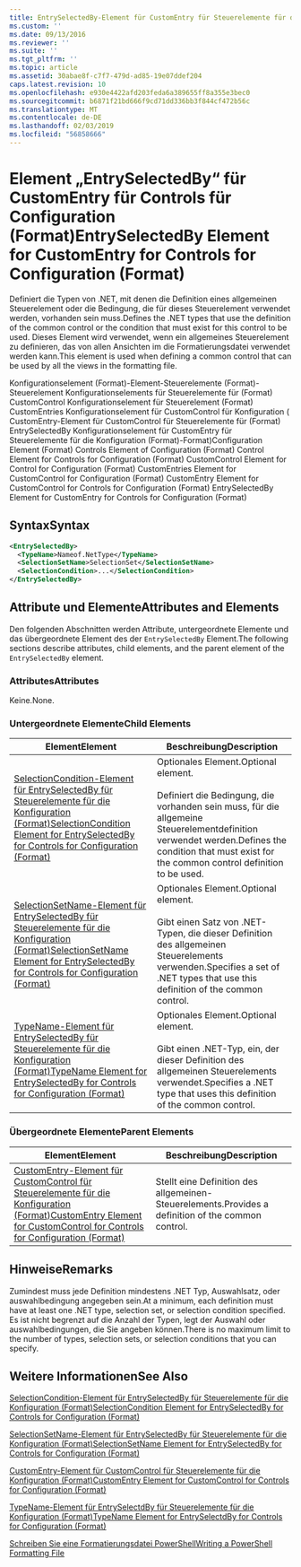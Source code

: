 ```yaml
---
title: EntrySelectedBy-Element für CustomEntry für Steuerelemente für die Konfiguration (Format) | Microsoft-Dokumentation
ms.custom: ''
ms.date: 09/13/2016
ms.reviewer: ''
ms.suite: ''
ms.tgt_pltfrm: ''
ms.topic: article
ms.assetid: 30abae8f-c7f7-479d-ad85-19e07ddef204
caps.latest.revision: 10
ms.openlocfilehash: e930e4422afd203feda6a389655ff8a355e3bec0
ms.sourcegitcommit: b6871f21bd666f9cd71dd336bb3f844cf472b56c
ms.translationtype: MT
ms.contentlocale: de-DE
ms.lasthandoff: 02/03/2019
ms.locfileid: "56858666"
---
```

# <a name="entryselectedby-element-for-customentry-for-controls-for-configuration-format"></a><span data-ttu-id="4f618-102">Element „EntrySelectedBy“ für CustomEntry für Controls für Configuration (Format)</span><span class="sxs-lookup"><span data-stu-id="4f618-102">EntrySelectedBy Element for CustomEntry for Controls for Configuration (Format)</span></span>

<span data-ttu-id="4f618-103">Definiert die Typen von .NET, mit denen die Definition eines allgemeinen Steuerelement oder die Bedingung, die für dieses Steuerelement verwendet werden, vorhanden sein muss.</span><span class="sxs-lookup"><span data-stu-id="4f618-103">Defines the .NET types that use the definition of the common control or the condition that must exist for this control to be used.</span></span> <span data-ttu-id="4f618-104">Dieses Element wird verwendet, wenn ein allgemeines Steuerelement zu definieren, das von allen Ansichten im die Formatierungsdatei verwendet werden kann.</span><span class="sxs-lookup"><span data-stu-id="4f618-104">This element is used when defining a common control that can be used by all the views in the formatting file.</span></span>

<span data-ttu-id="4f618-105">Konfigurationselement (Format)-Element-Steuerelemente (Format)-Steuerelement Konfigurationselements für Steuerelemente für (Format) CustomControl Konfigurationselement für Steuerelement (Format) CustomEntries Konfigurationselement für CustomControl für Konfiguration ( CustomEntry-Element für CustomControl für Steuerelemente für (Format) EntrySelectedBy Konfigurationselement für CustomEntry für Steuerelemente für die Konfiguration (Format)-Format)</span><span class="sxs-lookup"><span data-stu-id="4f618-105">Configuration Element (Format) Controls Element of Configuration (Format) Control Element for Controls for Configuration (Format) CustomControl Element for Control for Configuration (Format) CustomEntries Element for CustomControl for Configuration (Format) CustomEntry Element for CustomControl for Controls for Configuration (Format) EntrySelectedBy Element for CustomEntry for Controls for Configuration (Format)</span></span>

## <a name="syntax"></a><span data-ttu-id="4f618-106">Syntax</span><span class="sxs-lookup"><span data-stu-id="4f618-106">Syntax</span></span>

```xml
<EntrySelectedBy>
  <TypeName>Nameof.NetType</TypeName>
  <SelectionSetName>SelectionSet</SelectionSetName>
  <SelectionCondition>...</SelectionCondition>
</EntrySelectedBy>
```

## <a name="attributes-and-elements"></a><span data-ttu-id="4f618-107">Attribute und Elemente</span><span class="sxs-lookup"><span data-stu-id="4f618-107">Attributes and Elements</span></span>

<span data-ttu-id="4f618-108">Den folgenden Abschnitten werden Attribute, untergeordnete Elemente und das übergeordnete Element des der `EntrySelectedBy` Element.</span><span class="sxs-lookup"><span data-stu-id="4f618-108">The following sections describe attributes, child elements, and the parent element of the `EntrySelectedBy` element.</span></span>

### <a name="attributes"></a><span data-ttu-id="4f618-109">Attributes</span><span class="sxs-lookup"><span data-stu-id="4f618-109">Attributes</span></span>

<span data-ttu-id="4f618-110">Keine.</span><span class="sxs-lookup"><span data-stu-id="4f618-110">None.</span></span>

### <a name="child-elements"></a><span data-ttu-id="4f618-111">Untergeordnete Elemente</span><span class="sxs-lookup"><span data-stu-id="4f618-111">Child Elements</span></span>

|<span data-ttu-id="4f618-112">Element</span><span class="sxs-lookup"><span data-stu-id="4f618-112">Element</span></span>|<span data-ttu-id="4f618-113">Beschreibung</span><span class="sxs-lookup"><span data-stu-id="4f618-113">Description</span></span>|
|-------------|-----------------|
|[<span data-ttu-id="4f618-114">SelectionCondition-Element für EntrySelectedBy für Steuerelemente für die Konfiguration (Format)</span><span class="sxs-lookup"><span data-stu-id="4f618-114">SelectionCondition Element for EntrySelectedBy for Controls for Configuration (Format)</span></span>](./selectioncondition-element-for-entryselectedby-for-controls-for-configuration-format.md)|<span data-ttu-id="4f618-115">Optionales Element.</span><span class="sxs-lookup"><span data-stu-id="4f618-115">Optional element.</span></span><br /><br /> <span data-ttu-id="4f618-116">Definiert die Bedingung, die vorhanden sein muss, für die allgemeine Steuerelementdefinition verwendet werden.</span><span class="sxs-lookup"><span data-stu-id="4f618-116">Defines the condition that must exist for the common control definition to be used.</span></span>|
|[<span data-ttu-id="4f618-117">SelectionSetName-Element für EntrySelectedBy für Steuerelemente für die Konfiguration (Format)</span><span class="sxs-lookup"><span data-stu-id="4f618-117">SelectionSetName Element for EntrySelectedBy for Controls for Configuration (Format)</span></span>](./selectionsetname-element-for-selectioncondition-for-controls-for-configuration-format.md)|<span data-ttu-id="4f618-118">Optionales Element.</span><span class="sxs-lookup"><span data-stu-id="4f618-118">Optional element.</span></span><br /><br /> <span data-ttu-id="4f618-119">Gibt einen Satz von .NET-Typen, die dieser Definition des allgemeinen Steuerelements verwenden.</span><span class="sxs-lookup"><span data-stu-id="4f618-119">Specifies a set of .NET types that use this definition of the common control.</span></span>|
|[<span data-ttu-id="4f618-120">TypeName-Element für EntrySelectedBy für Steuerelemente für die Konfiguration (Format)</span><span class="sxs-lookup"><span data-stu-id="4f618-120">TypeName Element for EntrySelectedBy for Controls for Configuration (Format)</span></span>](./typename-element-for-entryselectedby-for-controls-for-configuration-format.md)|<span data-ttu-id="4f618-121">Optionales Element.</span><span class="sxs-lookup"><span data-stu-id="4f618-121">Optional element.</span></span><br /><br /> <span data-ttu-id="4f618-122">Gibt einen .NET-Typ, ein, der dieser Definition des allgemeinen Steuerelements verwendet.</span><span class="sxs-lookup"><span data-stu-id="4f618-122">Specifies a .NET type that uses this definition of the common control.</span></span>|

### <a name="parent-elements"></a><span data-ttu-id="4f618-123">Übergeordnete Elemente</span><span class="sxs-lookup"><span data-stu-id="4f618-123">Parent Elements</span></span>

|<span data-ttu-id="4f618-124">Element</span><span class="sxs-lookup"><span data-stu-id="4f618-124">Element</span></span>|<span data-ttu-id="4f618-125">Beschreibung</span><span class="sxs-lookup"><span data-stu-id="4f618-125">Description</span></span>|
|-------------|-----------------|
|[<span data-ttu-id="4f618-126">CustomEntry-Element für CustomControl für Steuerelemente für die Konfiguration (Format)</span><span class="sxs-lookup"><span data-stu-id="4f618-126">CustomEntry Element for CustomControl for Controls for Configuration (Format)</span></span>](./customentry-element-for-customcontrol-for-controls-for-configuration-format.md)|<span data-ttu-id="4f618-127">Stellt eine Definition des allgemeinen-Steuerelements.</span><span class="sxs-lookup"><span data-stu-id="4f618-127">Provides a definition of the common control.</span></span>|

## <a name="remarks"></a><span data-ttu-id="4f618-128">Hinweise</span><span class="sxs-lookup"><span data-stu-id="4f618-128">Remarks</span></span>

<span data-ttu-id="4f618-129">Zumindest muss jede Definition mindestens .NET Typ, Auswahlsatz, oder auswahlbedingung angegeben sein.</span><span class="sxs-lookup"><span data-stu-id="4f618-129">At a minimum, each definition must have at least one .NET type, selection set, or selection condition specified.</span></span> <span data-ttu-id="4f618-130">Es ist nicht begrenzt auf die Anzahl der Typen, legt der Auswahl oder auswahlbedingungen, die Sie angeben können.</span><span class="sxs-lookup"><span data-stu-id="4f618-130">There is no maximum limit to the number of types, selection sets, or selection conditions that you can specify.</span></span>

## <a name="see-also"></a><span data-ttu-id="4f618-131">Weitere Informationen</span><span class="sxs-lookup"><span data-stu-id="4f618-131">See Also</span></span>

[<span data-ttu-id="4f618-132">SelectionCondition-Element für EntrySelectedBy für Steuerelemente für die Konfiguration (Format)</span><span class="sxs-lookup"><span data-stu-id="4f618-132">SelectionCondition Element for EntrySelectedBy for Controls for Configuration (Format)</span></span>](./selectioncondition-element-for-entryselectedby-for-controls-for-configuration-format.md)

[<span data-ttu-id="4f618-133">SelectionSetName-Element für EntrySelectedBy für Steuerelemente für die Konfiguration (Format)</span><span class="sxs-lookup"><span data-stu-id="4f618-133">SelectionSetName Element for EntrySelectedBy for Controls for Configuration (Format)</span></span>](./selectionsetname-element-for-selectioncondition-for-controls-for-configuration-format.md)

[<span data-ttu-id="4f618-134">CustomEntry-Element für CustomControl für Steuerelemente für die Konfiguration (Format)</span><span class="sxs-lookup"><span data-stu-id="4f618-134">CustomEntry Element for CustomControl for Controls for Configuration (Format)</span></span>](./customentry-element-for-customcontrol-for-controls-for-configuration-format.md)

[<span data-ttu-id="4f618-135">TypeName-Element für EntrySelectdBy für Steuerelemente für die Konfiguration (Format)</span><span class="sxs-lookup"><span data-stu-id="4f618-135">TypeName Element for EntrySelectdBy for Controls for Configuration (Format)</span></span>](./typename-element-for-selectioncondition-for-controls-for-configuration-format.md)

[<span data-ttu-id="4f618-136">Schreiben Sie eine Formatierungsdatei PowerShell</span><span class="sxs-lookup"><span data-stu-id="4f618-136">Writing a PowerShell Formatting File</span></span>](./writing-a-powershell-formatting-file.md)

